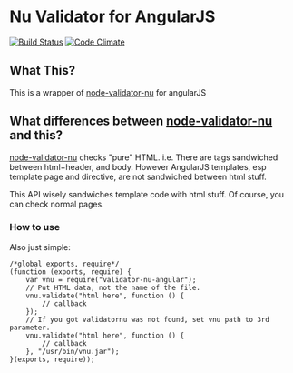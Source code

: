 # Nu Validator for AngularJS

[![Build Status](https://travis-ci.org/hysoftware/node-validator-nu-angular.svg?branch=master)](https://travis-ci.org/hysoftware/node-validator-nu-angular)
[![Code Climate](https://codeclimate.com/github/hysoftware/node-validator-nu-angular/badges/gpa.svg)](https://codeclimate.com/github/hysoftware/node-validator-nu-angular)


## What This?

This is a wrapper of [node-validator-nu](https://github.com/hysoftware/node-validator-nu) for
angularJS

## What differences between [node-validator-nu](https://github.com/hysoftware/node-validator-nu) and this?

[node-validator-nu](https://github.com/hysoftware/node-validator-nu) checks "pure" HTML.
i.e. There are tags sandwiched between html+header, and body. However AngularJS templates,
esp template page and directive, are not sandwiched between html stuff.

This API wisely sandwiches template code with html stuff. Of course, you can check normal pages.

### How to use

Also just simple:
~~~
/*global exports, require*/
(function (exports, require) {
    var vnu = require("validator-nu-angular");
    // Put HTML data, not the name of the file.
    vnu.validate("html here", function () {
        // callback
    });
    // If you got validatornu was not found, set vnu path to 3rd parameter.
    vnu.validate("html here", function () {
        // callback
    }, "/usr/bin/vnu.jar");
}(exports, require));
~~~
